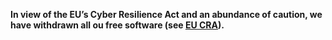 **In view of the EU’s Cyber Resilience Act and an abundance of caution, we
have withdrawn all ou free software (see [EU CRA](europe.md)).**
